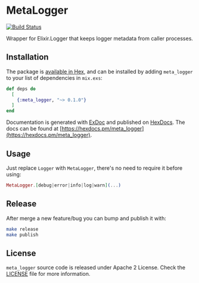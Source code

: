 # MetaLogger

[![Build Status](https://travis-ci.com/FindHotel/meta_logger.svg?branch=master)](https://travis-ci.com/FindHotel/meta_logger)

Wrapper for Elixir.Logger that keeps logger metadata from caller processes.

## Installation

The package is [available in Hex](https://hex.pm/packages/meta_logger), and can be installed
by adding `meta_logger` to your list of dependencies in `mix.exs`:

```elixir
def deps do
  [
    {:meta_logger, "~> 0.1.0"}
  ]
end
```

Documentation is generated with [ExDoc](https://github.com/elixir-lang/ex_doc)
and published on [HexDocs](https://hexdocs.pm). The docs can be found at
[https://hexdocs.pm/meta_logger](https://hexdocs.pm/meta_logger).

## Usage

Just replace `Logger` with `MetaLogger`, there's no need to require it before using:

```elixir
MetaLogger.[debug|error|info|log|warn](...)
```

## Release

After merge a new feature/bug you can bump and publish it with:

```sh
make release
make publish
```

## License
`meta_logger` source code is released under Apache 2 License. Check the [LICENSE](./LICENSE) file for more information.
